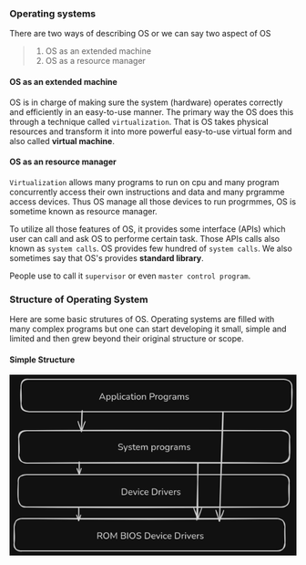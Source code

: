 ### Operating systems

There are two ways of describing OS or we can say two aspect of OS

> 1. OS as an extended machine
> 2. OS as a resource manager

#### OS as an extended machine

OS is in charge of making sure the system (hardware) operates correctly and 
efficiently in an easy-to-use manner. The primary way the OS does this through
a technique called `virtualization`. That is OS takes physical resources and
transform it into more powerful easy-to-use virtual form and also called 
**virtual machine**.

#### OS as an resource manager
`Virtualization` allows many programs to run on cpu and many program 
concurrently access their own instructions and data and many prgramme access 
devices. Thus OS manage all those devices to run progrmmes, OS is sometime 
known as resource manager. 

To utilize all those features of OS, it provides some interface (APIs) which 
user can call and ask OS to performe certain task. Those APIs calls also known 
as `system calls`. OS provides few hundred of `system calls`. We also sometimes 
say that OS's provides **standard library**.

People use to call it `supervisor` or even `master control program`.

### Structure of Operating System
Here are some basic strutures of OS. Operating systems are filled with many
complex programs but one can start developing it small, simple and limited and
then grew beyond their original structure or scope.

#### Simple Structure
![Simple structure](resource/os_image1.png)




